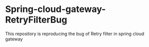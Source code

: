 # Spring-cloud-gateway-RetryFilterBug
This repository is reproducing the bug of Retry filter in spring cloud gateway
